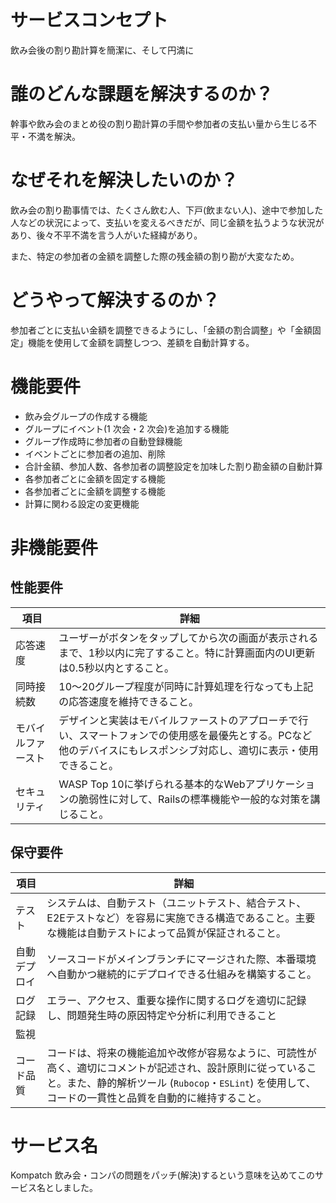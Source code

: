 # サービスコンセプト

飲み会後の割り勘計算を簡潔に、そして円満に

# 誰のどんな課題を解決するのか？

幹事や飲み会のまとめ役の割り勘計算の手間や参加者の支払い量から生じる不平・不満を解決。

# なぜそれを解決したいのか？

飲み会の割り勘事情では、たくさん飲む人、下戸(飲まない人)、途中で参加した人などの状況によって、支払いを変えるべきだが、同じ金額を払うような状況があり、後々不平不満を言う人がいた経緯があり。

また、特定の参加者の金額を調整した際の残金額の割り勘が大変なため。

# どうやって解決するのか？

参加者ごとに支払い金額を調整できるようにし、「金額の割合調整」や「金額固定」機能を使用して金額を調整しつつ、差額を自動計算する。

# 機能要件

- 飲み会グループの作成する機能
- グループにイベント(1 次会・2 次会)を追加する機能
- グループ作成時に参加者の自動登録機能
- イベントごとに参加者の追加、削除
- 合計金額、参加人数、各参加者の調整設定を加味した割り勘金額の自動計算
- 各参加者ごとに金額を固定する機能
- 各参加者ごとに金額を調整する機能
- 計算に関わる設定の変更機能

# 非機能要件

## 性能要件
| 項目 | 詳細 |
| --- | --- |
| 応答速度 | ユーザーがボタンをタップしてから次の画面が表示されるまで、1秒以内に完了すること。特に計算画面内のUI更新は0.5秒以内とすること。 |
| 同時接続数 | 10〜20グループ程度が同時に計算処理を行なっても上記の応答速度を維持できること。 |
| モバイルファースト | デザインと実装はモバイルファーストのアプローチで行い、スマートフォンでの使用感を最優先とする。PCなど他のデバイスにもレスポンシブ対応し、適切に表示・使用できること。 |
| セキュリティ | WASP Top 10に挙げられる基本的なWebアプリケーションの脆弱性に対して、Railsの標準機能や一般的な対策を講じること。 |

## 保守要件
| 項目 | 詳細 |
| --- | --- |
| テスト | システムは、自動テスト（ユニットテスト、結合テスト、E2Eテストなど）を容易に実施できる構造であること。主要な機能は自動テストによって品質が保証されること。 |
| 自動デプロイ | ソースコードがメインブランチにマージされた際、本番環境へ自動かつ継続的にデプロイできる仕組みを構築すること。 |
| ログ記録 | エラー、アクセス、重要な操作に関するログを適切に記録し、問題発生時の原因特定や分析に利用できること |
| 監視 |  |
| コード品質 | コードは、将来の機能追加や改修が容易なように、可読性が高く、適切にコメントが記述され、設計原則に従っていること。また、静的解析ツール (`Rubocop`・`ESLint`) を使用して、コードの一貫性と品質を自動的に維持すること。 |

# サービス名
Kompatch
飲み会・コンパの問題をパッチ(解決)するという意味を込めてこのサービス名としました。
